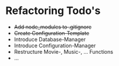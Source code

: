 # Refactoring Todo's

- ~~Add node_modules to .gitignore~~
- ~~Create Configuration-Template~~
- Introduce Database-Manager
- Introduce Configuration-Manager
- Restructure Movie-, Music-, ... Functions
- ...

